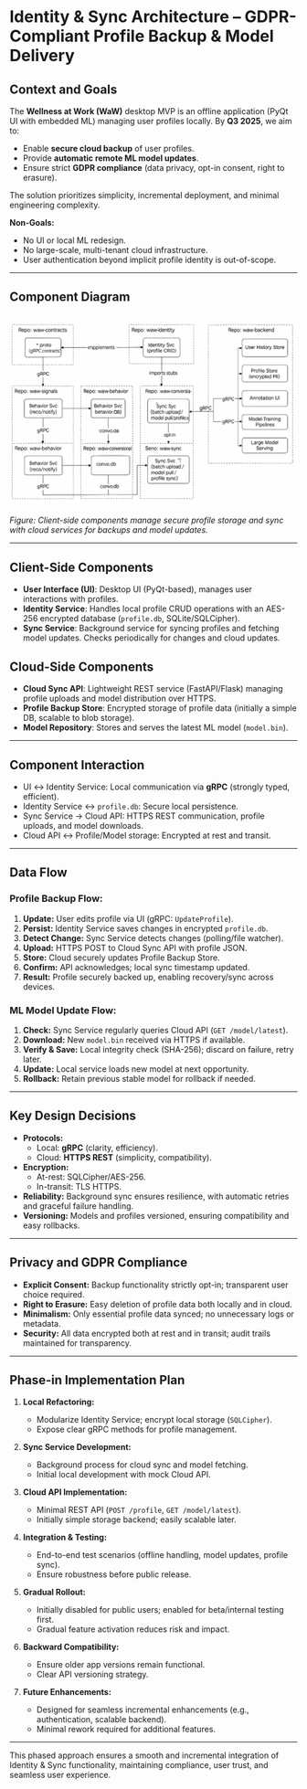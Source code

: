 # Identity & Sync Architecture – GDPR-Compliant Profile Backup & Model Delivery

## Context and Goals

The **Wellness at Work (WaW)** desktop MVP is an offline application (PyQt UI with embedded ML) managing user profiles locally. By **Q3 2025**, we aim to:

- Enable **secure cloud backup** of user profiles.
- Provide **automatic remote ML model updates**.
- Ensure strict **GDPR compliance** (data privacy, opt-in consent, right to erasure).

The solution prioritizes simplicity, incremental deployment, and minimal engineering complexity.

**Non-Goals:**  
- No UI or local ML redesign.
- No large-scale, multi-tenant cloud infrastructure.
- User authentication beyond implicit profile identity is out-of-scope.

---

## Component Diagram

![Updated component diagram](architect_diag.png)

*Figure: Client-side components manage secure profile storage and sync with cloud services for backups and model updates.*

---

## Client-Side Components

- **User Interface (UI)**: Desktop UI (PyQt-based), manages user interactions with profiles.
- **Identity Service**: Handles local profile CRUD operations with an AES-256 encrypted database (`profile.db`, SQLite/SQLCipher).
- **Sync Service**: Background service for syncing profiles and fetching model updates. Checks periodically for changes and cloud updates.

## Cloud-Side Components

- **Cloud Sync API**: Lightweight REST service (FastAPI/Flask) managing profile uploads and model distribution over HTTPS.
- **Profile Backup Store**: Encrypted storage of profile data (initially a simple DB, scalable to blob storage).
- **Model Repository**: Stores and serves the latest ML model (`model.bin`).

---

## Component Interaction

- UI ↔ Identity Service: Local communication via **gRPC** (strongly typed, efficient).
- Identity Service ↔ `profile.db`: Secure local persistence.
- Sync Service → Cloud API: HTTPS REST communication, profile uploads, and model downloads.
- Cloud API ↔ Profile/Model storage: Encrypted at rest and transit.

---

## Data Flow

### Profile Backup Flow:

1. **Update:** User edits profile via UI (gRPC: `UpdateProfile`).
2. **Persist:** Identity Service saves changes in encrypted `profile.db`.
3. **Detect Change:** Sync Service detects changes (polling/file watcher).
4. **Upload:** HTTPS POST to Cloud Sync API with profile JSON.
5. **Store:** Cloud securely updates Profile Backup Store.
6. **Confirm:** API acknowledges; local sync timestamp updated.
7. **Result:** Profile securely backed up, enabling recovery/sync across devices.

### ML Model Update Flow:

1. **Check:** Sync Service regularly queries Cloud API (`GET /model/latest`).
2. **Download:** New `model.bin` received via HTTPS if available.
3. **Verify & Save:** Local integrity check (SHA-256); discard on failure, retry later.
4. **Update:** Local service loads new model at next opportunity.
5. **Rollback:** Retain previous stable model for rollback if needed.

---

## Key Design Decisions

- **Protocols:** 
  - Local: **gRPC** (clarity, efficiency).
  - Cloud: **HTTPS REST** (simplicity, compatibility).
- **Encryption:** 
  - At-rest: SQLCipher/AES-256.
  - In-transit: TLS HTTPS.
- **Reliability:** Background sync ensures resilience, with automatic retries and graceful failure handling.
- **Versioning:** Models and profiles versioned, ensuring compatibility and easy rollbacks.

---

## Privacy and GDPR Compliance

- **Explicit Consent:** Backup functionality strictly opt-in; transparent user choice required.
- **Right to Erasure:** Easy deletion of profile data both locally and in cloud.
- **Minimalism:** Only essential profile data synced; no unnecessary logs or metadata.
- **Security:** All data encrypted both at rest and in transit; audit trails maintained for transparency.

---

## Phase-in Implementation Plan

1. **Local Refactoring:**
   - Modularize Identity Service; encrypt local storage (`SQLCipher`).
   - Expose clear gRPC methods for profile management.

2. **Sync Service Development:**
   - Background process for cloud sync and model fetching.
   - Initial local development with mock Cloud API.

3. **Cloud API Implementation:**
   - Minimal REST API (`POST /profile`, `GET /model/latest`).
   - Initially simple storage backend; easily scalable later.

4. **Integration & Testing:**
   - End-to-end test scenarios (offline handling, model updates, profile sync).
   - Ensure robustness before public release.

5. **Gradual Rollout:**
   - Initially disabled for public users; enabled for beta/internal testing first.
   - Gradual feature activation reduces risk and impact.

6. **Backward Compatibility:**
   - Ensure older app versions remain functional.
   - Clear API versioning strategy.

7. **Future Enhancements:**
   - Designed for seamless incremental enhancements (e.g., authentication, scalable backend).
   - Minimal rework required for additional features.

---

This phased approach ensures a smooth and incremental integration of Identity & Sync functionality, maintaining compliance, user trust, and seamless user experience.
